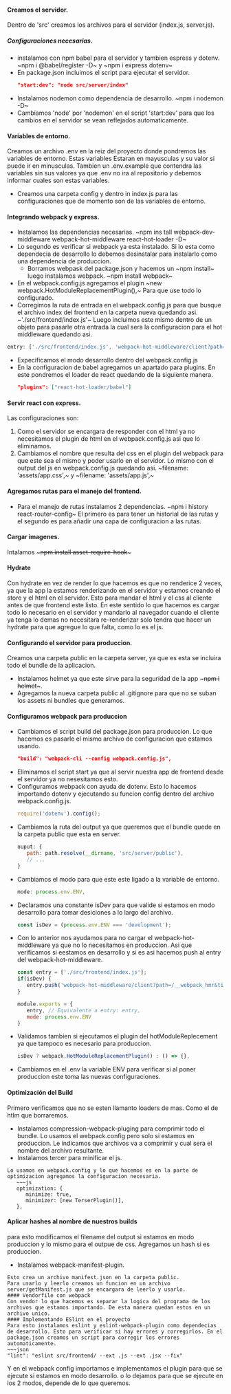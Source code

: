 #### Creamos el servidor.
Dentro de 'src' creamos los archivos para el servidor (index.js, server.js).
##### Configuraciones necesarias.
- instalamos con npm babel para el servidor y tambien espress y dotenv.
   ~npm i @babel/register -D~ y ~npm i express dotenv~
- En package.json incluimos el script para ejecutar el servidor.
   ~~~json
   "start:dev": "node src/server/index"
   ~~~
- Instalamos nodemon como dependencia de desarrollo. ~npm i nodemon -D~
- Cambiamos 'node' por 'nodemon' en el script 'start:dev' para que los cambios en el servidor se vean reflejados automaticamente.
#### Variables de entorno.
Creamos un archivo .env en la reiz del proyecto donde pondremos las variables de entorno. Estas variables Estaran en mayusculas y su valor si puede ir en minusculas. Tambien un .env.example que contendra las variables sin sus valores ya que .env no ira al repositorio y debemos informar cuales son estas variables.
- Creamos una carpeta config y dentro in index.js para las configuraciones que de momento son de las variables de entorno.
#### Integrando webpack y express.
- Instalamos las dependencias necesarias. ~npm ins
tall webpack-dev-middleware webpack-hot-middleware react-hot-loader -D~
- Lo segundo es verificar si webpack ya esta instalado. Si lo esta como dependecia de desarrollo lo debemos desinstalar para instalarlo como una dependencia de produccion.
   - Borramos webpask del package.json y hacemos un ~npm install~ luego instalamos webpack. ~npm install webpack~
- En el webpack.config.js agregamos el plugin ~new webpack.HotModuleReplacementPlugin(),~ Para que use todo lo configurado.
- Corregimos la ruta de entrada en el webpack.config.js para que busque el archivo index del frontend en la carpeta nueva quedando asi. ~'./src/frontend/index.js'~ Luego incluimos este mismo dentro de un objeto para pasarle otra entrada la cual sera la configuracion para el hot middleware quedando asi.
~~~js
entry: ['./src/frontend/index.js', 'webpack-hot-middleware/client?path=/__webpack_hmr&timeout=2000&reload=true'],
~~~
- Expecificamos el modo desarrollo dentro del webpack.config.js
- En la configuracion de babel agregamos un apartado para plugins. En este pondremos el loader de react quedando de la siguiente manera.
   ~~~json
   "plugins": ["react-hot-loader/babel"]
   ~~~
#### Servir react con express.
Las configuraciones son:
1. Como el servidor se encargara de responder con el html ya no necesitamos el plugin de html en el webpack.config.js asi que lo eliminamos.
2. Cambiamos el nombre que resulta del css en el plugin del webpack para que este sea el mismo y poder usarlo en el servidor. Lo mismo con el output del js en webpack.config.js quedando asi.
~filename: 'assets/app.css',~ y ~filename: 'assets/app.js',~
#### Agregamos rutas para el manejo del frontend.
- Para el manejo de rutas instalamos 2 dependencias. ~npm i history react-router-config~
El primero es para tener un historial de las rutas y el segundo es para añadir una capa de configuracion a las rutas.
#### Cargar imagenes.
Intalamos ~~~npm install asset-require-hook~~~
#### Hydrate
Con hydrate en vez de render lo que hacemos es que no renderice 2 veces, ya que la app la estamos renderizando en el servidor y estamos creando el store y el html en el servidor. Esto para mandar el html y el css al cliente antes de que frontend este listo. En este sentido lo que hacemos es cargar todo lo necesario en el servidor y mandarlo al navegador cuando el cliente ya tenga lo demas no necesitara re-renderizar solo tendra que hacer un hydrate para que agregue lo que falta, como lo es el js.
#### Configurando el servidor para produccion.
Creamos una carpeta public en la carpeta server, ya que es esta se incluira todo el bundle de la aplicacion.
- Instalamos helmet ya que este sirve para la seguridad de la app ~~~npm i helmet~~~.
- Agregamos la nueva carpeta public al .gitignore para que no se suban los assets ni bundles que generamos.
#### Configuramos webpack para produccion
- Cambiamos el script build del package.json para produccion. Lo que hacemos es pasarle el mismo archivo de configuracion que estamos usando.
   ~~~json
   "build": "webpack-cli --config webpack.config.js",
   ~~~
- Eliminamos el script start ya que al servir nuestra app de frontend desde el servidor ya no nesesitamos esto.
- Configuramos webpack con ayuda de dotenv. Esto lo hacemos importando dotenv y ejecutando su funcion config dentro del archivo webpack.config.js.
   ~~~js
   require('dotenv').config();
   ~~~
- Cambiamos la ruta del output ya que queremos que el bundle quede en la carpeta public que esta en server.
   ~~~js
   ouput: {
      path: path.resolve(__dirname, 'src/server/public'),
      // ...
   }
   ~~~
- Cambiamos el modo para que este este ligado a la variable de entorno.
   ~~~js
   mode: process.env.ENV,
   ~~~
- Declaramos una constante isDev para que valide si estamos en modo desarrollo para tomar desiciones a lo largo del archivo.
   ~~~js
   const isDev = (process.env.ENV === 'development');
   ~~~
- Con lo anterior nos ayudamos para no cargar el webpack-hot-middleware ya que no lo necesitamos en produccion. Asi que verificamos si eestamos en desarrollo y si es asi hacemos push al entry del webpack-hot-middleware.
   ~~~js
   const entry = ['./src/frontend/index.js'];
   if(isDev) {
      entry.push('webpack-hot-middleware/client?path=/__webpack_hmr&timeout=2000&reload=true');
   }
   
   module.exports = {
      entry, // Equivalente a entry: entry,
      mode: process.env.ENV
   }
   ~~~
- Validamos tambien si ejecutamos el plugin del hotModuleReplecement ya que tampoco es necesario para produccion.
   ~~~js
   isDev ? webpack.HotModuleReplacementPlugin() : () => {},
   ~~~
- Cambiamos en el .env la variable ENV para verificar si al poner produccion este toma las nuevas configuraciones.
#### Optimización del Build
Primero verificamos que no se esten llamanto loaders de mas. Como el de htlm que borraremos.
- Instalamos compression-webpack-pluging para comprimir todo el bundle. Lo usamos el webpack.config pero solo si estamos en produccion. Le indicamos que archivos va a comprimir y cual sera el nombre del archivo resultante.
- Instalamos tercer para minificar el js.
~~~npm i terser-webpack-plugin -D~~~
Lo usamos en webpack.config y lo que hacemos es en la parte de optimizacion agregamos la configuracion necesaria.
   ~~~js
   optimization: {
      minimize: true,
      minimizer: [new TerserPlugin()],
   },
   ~~~
#### Aplicar hashes al nombre de nuestros builds
para esto modificamos el filename del output si estamos en modo produccion y lo mismo para el outpue de css. Agregamos un hash si es produccion.
- Instalamos webpack-manifest-plugin.
~~~npm i webpack-manifest-plugin~~~ para crear un manifiesto de los archivos que se generan en la carpeta public. Esto solo lo usaremos para produccion, asi que lo importamos en webpack.config y validando si es produccion lo usamos en la parte de plugins.
Esto crea un archivo manifest.json en la carpeta public.
Para usarlo y leerlo creamos un funcion en un archivo server/getManifest.js que se encargara de leerlo y usarlo.
#### Vendorfile con webpack
Con vendor lo que hacemos es separar la logica del programa de los archivos que estamos importando. De esta manera quedan estos en un archivo unico.
#### Implementando ESlint en el proyecto
Para esto instalamos eslint y eslint-webpack-plugin como dependecias de desarrollo. Esto para verificar si hay errores y corregirlos. En el package.json creamos un script para corregir los errores automaticamente.
~~~json
"lint": "eslint src/frontend/ --ext .js --ext .jsx --fix"
~~~
Y en el webpack config importamos e implementamos el plugin para que se ejecute si estamos en modo desarrollo. o lo dejamos para que se ejecute en los 2 modos, depende de lo que queremos.